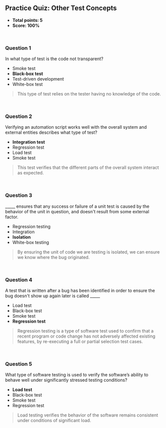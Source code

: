## Practice Quiz: Other Test Concepts
* **Total points: 5**
* **Score: 100%**

<br>

### Question 1

In what type of test is the code not transparent?

* Smoke test
* **Black-box test**
* Test-driven development
* White-box test

> This type of test relies on the tester having no knowledge of the code.

<br>

### Question 2

Verifying an automation script works well with the overall system and external entities describes what type of test?

* **Integration test**
* Regression test
* Load test
* Smoke test

> This test verifies that the different parts of the overall system interact as expected.

<br>

### Question 3

_____ ensures that any success or failure of a unit test is caused by the behavior of the unit in question, and doesn't result from some external factor.

* Regression testing
*  Integration
*  **Isolation**
*  White-box testing

> By ensuring the unit of code we are testing is isolated, we can ensure we know where the bug originated.

<br>

### Question 4

A test that is written after a bug has been identified in order to ensure the bug doesn't show up again later is called _____

* Load test
* Black-box test
* Smoke test
* **Regression test**

> Regression testing is a type of software test used to confirm that a recent program or code change has not adversely affected existing features, by re-executing a full or partial selection test cases.

<br>

### Question 5

What type of software testing is used to verify the software’s ability to behave well under significantly stressed testing conditions?

* **Load test**
* Black-box test
* Smoke test
* Regression test

> Load testing verifies the behavior of the software remains consistent under conditions of significant load.